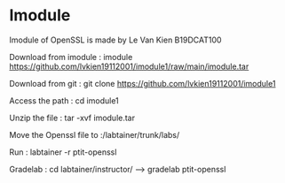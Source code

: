 # Imodule
Imodule of OpenSSL is made by Le Van Kien B19DCAT100

Download from imodule : imodule https://github.com/lvkien19112001/imodule1/raw/main/imodule.tar

Download from git : git clone https://github.com/lvkien19112001/imodule1

Access the path : cd imodule1

Unzip the file : tar -xvf imodule.tar 

Move the Openssl file to :/labtainer/trunk/labs/

Run : labtainer -r ptit-openssl

Gradelab : cd labtainer/instructor/ --> gradelab ptit-openssl






